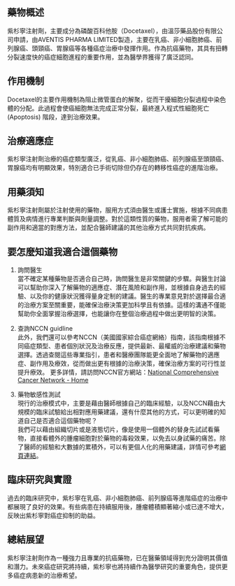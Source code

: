 ## 藥物概述

紫杉寧注射劑，主要成分為磷酸百科他胺（Docetaxel），由溫莎藥品股份有限公司申請，由AVENTIS PHARMA LIMITED製造，主要在乳癌、非小細胞肺癌、前列腺癌、頭頸癌、胃腺癌等各種癌症治療中發揮作用。作為抗癌藥物，其具有扭轉分裂速度快的癌症細胞進程的重要作用，並為醫學界獲得了廣泛認同。

## 作用機制

Docetaxel的主要作用機制為阻止微管蛋白的解聚，從而干擾細胞分裂過程中染色體的分配。此過程會使癌細胞無法完成正常分裂，最終進入程式性細胞死亡 (Apoptosis) 階段，達到治療效果。

## 治療適應症

紫杉寧注射劑治療的癌症類型廣泛，從乳癌、非小細胞肺癌、前列腺癌至頭頸癌、胃腺癌均有明顯效果，特別適合已手術切除但仍存在的轉移性癌症的進階治療。

## 用藥須知

紫杉寧注射劑屬於注射使用的藥物，服用方式須由醫生或護士實施，根據不同病患體質及病情進行專業判斷與劑量調整。對於這類性質的藥物，服用者需了解可能的副作用和適當的對應方法，並配合醫師建議的其他治療方式共同對抗疾病。

## 要怎麼知道我適合這個藥物 

1. 詢問醫生  
當不確定某種藥物是否適合自己時，詢問醫生是非常關鍵的步驟。與醫生討論可以幫助你深入了解藥物的適應症、潛在風險和副作用，並根據自身過去的經驗、以及你的健康狀況獲得量身定制的建議。醫生的專業意見對於選擇最合適的治療方案至關重要，能確保治療決策更加科學且有依據。這樣的溝通不僅能幫助你全面掌握治療選擇，也能讓你在整個治療過程中做出更明智的決策。 

2. 查詢NCCN guidline  
此外，我們還可以參考NCCN（美國國家綜合癌症網絡）指南，該指南根據不同癌症類型、患者個別狀況及治療反應，提供最新、最權威的治療建議和藥物選擇。透過查閱這些專業指引，患者和醫療團隊能更全面地了解藥物的適應症、副作用及療效，從而做出更有根據的治療決策，確保治療方案的可行性並提升療效。 
更多詳情，請訪問NCCN官方網站：[National Comprehensive Cancer Network - Home](https://www.nccn.org/)

3. 藥物敏感性測試  
現行的治療模式中，主要是藉由醫師根據自己的臨床經驗，以及NCCN藉由大規模的臨床試驗給出相對應用藥建議，還有什麼其他的方式，可以更明確的知道自己是否適合這個藥物呢？   
我們可以藉由組織切片或是液態切片，像是使用一個體外的替身先試試看藥物，直接看體外的腫瘤細胞對於藥物的毒殺效果，以免去以身試藥的痛苦。除了醫師的經驗和大數據的累積外，可以有更個人化的用藥建議，詳情可參考[網頁連結](https://info.cancerfree.io/)。

## 臨床研究與實證

過去的臨床研究中，紫杉寧在乳癌、非小細胞肺癌、前列腺癌等進階癌症的治療中都展現了良好的效果。有些病患在持續服用後，腫瘤體積顯著縮小或已達不增大，反映出紫杉寧對癌症抑制的助益。

## 總結展望

紫杉寧注射劑作為一種強力且專業的抗癌藥物，已在醫藥領域得到充分證明其價值和潛力。未來癌症研究將持續，紫杉寧也將持續作為醫學研究的重要角色，提供更多癌症病患新的治療希望。
